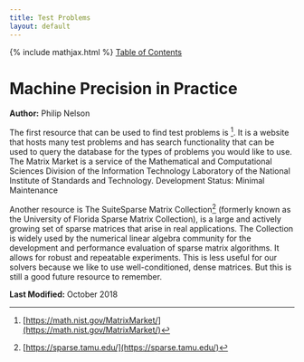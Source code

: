 ```yaml
---
title: Test Problems
layout: default
---
```

{% include mathjax.html %}
<a href="https://philipnelson5.github.io/math4610/SoftwareManual"> Table of Contents </a>
# Machine Precision in Practice

**Author:** Philip Nelson

The first resource that can be used to find test problems is [^matrix_market]. It is a website that hosts many test problems and has search functionality that can be used to query the database for the types of problems you would like to use. The Matrix Market is a service of the Mathematical and Computational Sciences Division of the Information Technology Laboratory of the National Institute of Standards and Technology. Development Status: Minimal Maintenance

Another resource is The SuiteSparse Matrix Collection[^sparce_matrix_collection] (formerly known as the University of Florida Sparse Matrix Collection), is a large and actively growing set of sparse matrices that arise in real applications. The Collection is widely used by the numerical linear algebra community for the development and performance evaluation of sparse matrix algorithms. It allows for robust and repeatable experiments. This is less useful for our solvers because we like to use well-conditioned, dense matrices. But this is still a good future resource to remember. 

**Last Modified:** October 2018

[^matrix_market]:[https://math.nist.gov/MatrixMarket/](https://math.nist.gov/MatrixMarket/)

[^sparce_matrix_collection]:[https://sparse.tamu.edu/](https://sparse.tamu.edu/)
